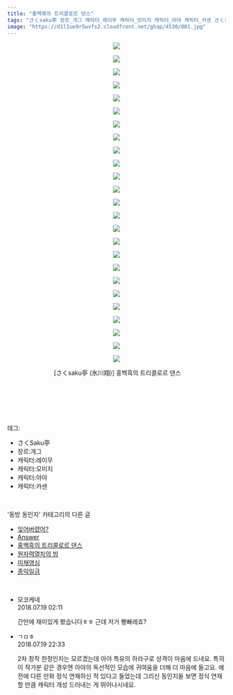 ```yaml
---
title: "홍백흑의 트리콜로르 댄스"
tags: "さくsaku亭 장르_개그 캐릭터_레이무 캐릭터_모미지 캐릭터_아야 캐릭터_카센 さくsaku亭 氷川翔 동방_동인지"
image: "https://d1l1ue9r5wvfs2.cloudfront.net/ghap/4530/001.jpg"
---
```

<div class="article">
<p style="text-align: center; clear: none; float: none;"><img src="{{ site.imgserver9 }}/ghap/4530/001.jpg"/></p>
<p style="text-align: center; clear: none; float: none;"><img src="{{ site.imgserver9 }}/ghap/4530/002.jpg"/></p>
<p style="text-align: center; clear: none; float: none;"><img src="{{ site.imgserver9 }}/ghap/4530/003.jpg"/></p>
<p style="text-align: center; clear: none; float: none;"><img src="{{ site.imgserver9 }}/ghap/4530/004.jpg"/></p>
<p style="text-align: center; clear: none; float: none;"><img src="{{ site.imgserver9 }}/ghap/4530/005.jpg"/></p>
<p style="text-align: center; clear: none; float: none;"><img src="{{ site.imgserver9 }}/ghap/4530/006.jpg"/></p>
<p style="text-align: center; clear: none; float: none;"><img src="{{ site.imgserver9 }}/ghap/4530/007.jpg"/></p>
<p style="text-align: center; clear: none; float: none;"><img src="{{ site.imgserver9 }}/ghap/4530/008.jpg"/></p>
<p style="text-align: center; clear: none; float: none;"><img src="{{ site.imgserver9 }}/ghap/4530/009.jpg"/></p>
<p style="text-align: center; clear: none; float: none;"><img src="{{ site.imgserver9 }}/ghap/4530/010.jpg"/></p>
<p style="text-align: center; clear: none; float: none;"><img src="{{ site.imgserver9 }}/ghap/4530/011.jpg"/></p>
<p style="text-align: center; clear: none; float: none;"><img src="{{ site.imgserver9 }}/ghap/4530/012.jpg"/></p>
<p style="text-align: center; clear: none; float: none;"><img src="{{ site.imgserver9 }}/ghap/4530/013.jpg"/></p>
<p style="text-align: center; clear: none; float: none;"><img src="{{ site.imgserver9 }}/ghap/4530/014.jpg"/></p>
<p style="text-align: center; clear: none; float: none;"><img src="{{ site.imgserver9 }}/ghap/4530/015.jpg"/></p>
<p style="text-align: center; clear: none; float: none;"><img src="{{ site.imgserver9 }}/ghap/4530/016.jpg"/></p>
<p style="text-align: center; clear: none; float: none;"><img src="{{ site.imgserver9 }}/ghap/4530/017.jpg"/></p>
<p style="text-align: center; clear: none; float: none;"><img src="{{ site.imgserver9 }}/ghap/4530/018.jpg"/></p>
<p style="text-align: center; clear: none; float: none;"><img src="{{ site.imgserver9 }}/ghap/4530/019.jpg"/></p>
<p style="text-align: center; clear: none; float: none;"><img src="{{ site.imgserver9 }}/ghap/4530/020.jpg"/></p>
<p style="text-align: center; clear: none; float: none;"><img src="{{ site.imgserver9 }}/ghap/4530/021.jpg"/></p>
<p style="text-align: center; clear: none; float: none;"><img src="{{ site.imgserver9 }}/ghap/4530/022.jpg"/></p>
<p style="text-align: center; clear: none; float: none;"><img src="{{ site.imgserver9 }}/ghap/4530/023.jpg"/></p>
<p style="text-align: center; clear: none; float: none;"><img src="{{ site.imgserver9 }}/ghap/4530/024.jpg"/></p>
<p style="text-align: center; clear: none; float: none;"><img src="{{ site.imgserver9 }}/ghap/4530/025.jpg"/></p>
<p style="text-align: center; clear: none; float: none;"> [さくsaku亭 (氷川翔)] 홍백흑의 트리콜로르 댄스</p>
<p style="text-align: center; clear: none; float: none;"><br/></p>
<p><br/></p>
</div><br/>
<div class="tagTrail">
<p>태그: </p>
<ul>
<li>さくSaku亭</li>
<li>장르:개그</li>
<li>캐릭터:레이무</li>
<li>캐릭터:모미지</li>
<li>캐릭터:아야</li>
<li>캐릭터:카센</li>
</ul>
</div><br/>
<div class="another">
<p>'동방 동인지' 카테고리의 다른 글</p>
<ul>
<li><a href="/ghap_4534">잊어버렸어?</a></li>
<li><a href="/ghap_4531">Answer</a></li>
<li><a href="/ghap_4530">홍백흑의 트리콜로르 댄스</a></li>
<li><a href="/ghap_4528">원자력열차의 밤</a></li>
<li><a href="/ghap_4524">미채염심</a></li>
<li><a href="/ghap_4523">종익일금</a></li>
</ul>
</div><br/>
<div class="cb_module cb_fluid">
<div class="cb_wrt cb_profile">
<div class="comment">
<ul>
<li class="cb_thumb_off" id="comment15289650">
<div class="cb_comment_area">
<div class="cb_info_area">
<div class="cb_section">
<span class="cb_nick_name">모코케네</span>
</div>
<div class="cb_section">
<span class="cb_date">2018.07.19 02:11 </span>
</div>
</div>
<div class="cb_dsc_comment">
<p class="cb_dsc">
											간만에 재미있게 봤습니다ㅎㅎ 근데 저거 빵빠레죠?
										</p>
</div>
</div></li>
<li class="cb_thumb_off" id="comment15290220">
<div class="cb_comment_area">
<div class="cb_info_area">
<div class="cb_section">
<span class="cb_nick_name">ㄱㅁㅎ</span>
</div>
<div class="cb_section">
<span class="cb_date">2018.07.19 22:33 </span>
</div>
</div>
<div class="cb_dsc_comment">
<p class="cb_dsc">
											2차 창작 한정인지는 모르겠는데 아야 특유의 하라구로 성격이 마음에 드네요. 특히 이 작가분 같은 경우엔 아야의 독선적인 모습에 귀여움을 더해 더 마음에 들고요. 예전에 다른 만화 정식 연재하신 적 있다고 들었는데 그리신 동인지들 보면 정식 연재할 만큼 캐릭터 개성 드러내는 게 뛰어나시네요.
										</p>
</div>
</div></li>
</ul>
</div>
</div><!-- commentList close -->
</div><br/>
